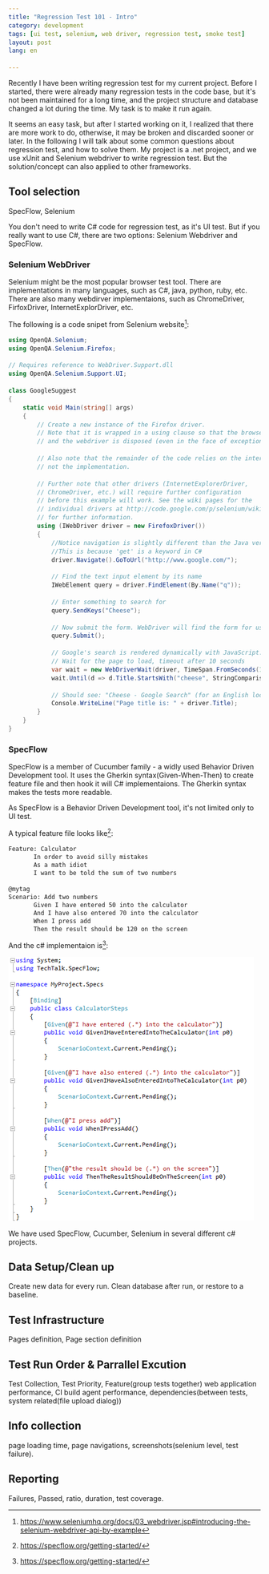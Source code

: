 ```yaml
---
title: "Regression Test 101 - Intro"  
category: development  
tags: [ui test, selenium, web driver, regression test, smoke test]  
layout: post  
lang: en  

---
```


Recently I have been writing regression test for my current project. Before I started, there were already many regression tests in the code base, but it's not been maintained for a long time, and the project structure and database changed a lot during the time. My task is to make it run again. 

It seems an easy task, but after I started working on it, I realized that there are more work to do, otherwise, it may be broken and discarded sooner or later. In the following I will talk about some common questions about regression test, and how to solve them. My project is a .net project, and we use xUnit and Selenium webdriver to write regression test. But the solution/concept can also applied to other frameworks.


## Tool selection
SpecFlow, Selenium


You don't need to write C# code for regression test, as it's UI test. But if you really want to use C#, there are two options: Selenium Webdriver and SpecFlow.

### Selenium WebDriver

Selenium might be the most popular browser test tool. There are implementations in many languages, such as C#, java, python, ruby, etc.
There are also many webdirver implementaions, such as ChromeDriver, FirfoxDriver, InternetExplorDriver, etc.

The following is a code snipet from Selenium website[^1]:

```csharp
using OpenQA.Selenium;
using OpenQA.Selenium.Firefox;

// Requires reference to WebDriver.Support.dll
using OpenQA.Selenium.Support.UI;

class GoogleSuggest
{
    static void Main(string[] args)
    {
        // Create a new instance of the Firefox driver.
        // Note that it is wrapped in a using clause so that the browser is closed 
        // and the webdriver is disposed (even in the face of exceptions).

        // Also note that the remainder of the code relies on the interface, 
        // not the implementation.

        // Further note that other drivers (InternetExplorerDriver,
        // ChromeDriver, etc.) will require further configuration 
        // before this example will work. See the wiki pages for the
        // individual drivers at http://code.google.com/p/selenium/wiki
        // for further information.
        using (IWebDriver driver = new FirefoxDriver())
        {
            //Notice navigation is slightly different than the Java version
            //This is because 'get' is a keyword in C#
            driver.Navigate().GoToUrl("http://www.google.com/");
    
            // Find the text input element by its name
            IWebElement query = driver.FindElement(By.Name("q"));
    
            // Enter something to search for
            query.SendKeys("Cheese");
    
            // Now submit the form. WebDriver will find the form for us from the element
            query.Submit();
    
            // Google's search is rendered dynamically with JavaScript.
            // Wait for the page to load, timeout after 10 seconds
            var wait = new WebDriverWait(driver, TimeSpan.FromSeconds(10));
            wait.Until(d => d.Title.StartsWith("cheese", StringComparison.OrdinalIgnoreCase));
    
            // Should see: "Cheese - Google Search" (for an English locale)
            Console.WriteLine("Page title is: " + driver.Title);
        }
    }
}
```

[^1]: https://www.seleniumhq.org/docs/03_webdriver.jsp#introducing-the-selenium-webdriver-api-by-example

### SpecFlow

SpecFlow is a member of Cucumber family - a widly used Behavior Driven Development tool. It uses the Gherkin syntax(Given-When-Then) to create  feature file and then hook it will C# implementaions. The Gherkin syntax makes the tests more readable.

As SpecFlow is a Behavior Driven Development tool, it's not limited only to UI test.


A typical feature file looks like[^2]:

```
Feature: Calculator
       In order to avoid silly mistakes
       As a math idiot
       I want to be told the sum of two numbers

@mytag
Scenario: Add two numbers
       Given I have entered 50 into the calculator
       And I have also entered 70 into the calculator
       When I press add
       Then the result should be 120 on the screen
```

[^2]: https://specflow.org/getting-started/

And the c# implementaion is[^2]: 

![image](/assets/images/specflow-example.png)

We have used SpecFlow, Cucumber, Selenium in several different c# projects. 

## Data Setup/Clean up
Create new data for every run. Clean database after run, or restore to a baseline.
## Test Infrastructure
Pages definition, Page section definition
## Test Run Order & Parrallel Excution
Test Collection, Test Priority, Feature(group tests together)
web application performance,
CI build agent performance,
dependencies(between tests, system related(file upload dialog))
## Info collection
page loading time, page navigations, screenshots(selenium level, test failure).
## Reporting
Failures, Passed, ratio, duration, test coverage.
